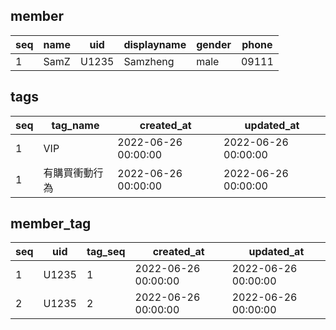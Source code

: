 
## member
| seq   | name  | uid   | displayname   | gender    | phone |
| ----- | ----- | ----- | ------------- | --------- | ----- |
| 1     | SamZ  | U1235 | Samzheng      | male      | 09111 |


## tags
| seq   | tag_name  | created_at    | updated_at    |
| ----- | --------- | ------------- | ------------- |
|     1 | VIP | 2022-06-26 00:00:00 | 2022-06-26 00:00:00 |
|     1 | 有購買衝動行為 | 2022-06-26 00:00:00 | 2022-06-26 00:00:00 |

## member_tag
| seq | uid | tag_seq | created_at | updated_at |
|-----|-----|---------|------------|------------|
|1|U1235|1|2022-06-26 00:00:00|2022-06-26 00:00:00|
|2|U1235|2|2022-06-26 00:00:00|2022-06-26 00:00:00|
